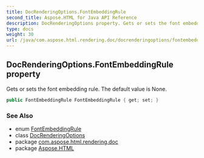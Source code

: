 ```yaml
---
title: DocRenderingOptions.FontEmbeddingRule
second_title: Aspose.HTML for Java API Reference
description: DocRenderingOptions property. Gets or sets the font embedding rule. The default value is None
type: docs
weight: 30
url: /java/com.aspose.html.rendering.doc/docrenderingoptions/fontembeddingrule/
---
```

## DocRenderingOptions.FontEmbeddingRule property

Gets or sets the font embedding rule. The default value is None.

```java
public FontEmbeddingRule FontEmbeddingRule { get; set; }
```

### See Also

* enum [FontEmbeddingRule](../../fontembeddingrule/)
* class [DocRenderingOptions](../)
* package [com.aspose.html.rendering.doc](../../../com.aspose.html.rendering.doc/)
* package [Aspose.HTML](../../../)
